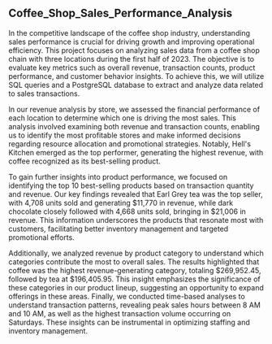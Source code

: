 ## Coffee_Shop_Sales_Performance_Analysis
In the competitive landscape of the coffee shop industry, understanding sales performance is crucial for driving growth and improving operational efficiency. This project focuses on analyzing sales data from a coffee shop chain with three locations during the first half of 2023. The objective is to evaluate key metrics such as overall revenue, transaction counts, product performance, and customer behavior insights. To achieve this, we will utilize SQL queries and a PostgreSQL database to extract and analyze data related to sales transactions.

In our revenue analysis by store, we assessed the financial performance of each location to determine which one is driving the most sales. This analysis involved examining both revenue and transaction counts, enabling us to identify the most profitable stores and make informed decisions regarding resource allocation and promotional strategies. Notably, Hell's Kitchen emerged as the top performer, generating the highest revenue, with coffee recognized as its best-selling product.

To gain further insights into product performance, we focused on identifying the top 10 best-selling products based on transaction quantity and revenue. Our key findings revealed that Earl Grey tea was the top seller, with 4,708 units sold and generating $11,770 in revenue, while dark chocolate closely followed with 4,668 units sold, bringing in $21,006 in revenue. This information underscores the products that resonate most with customers, facilitating better inventory management and targeted promotional efforts.

Additionally, we analyzed revenue by product category to understand which categories contribute the most to overall sales. The results highlighted that coffee was the highest revenue-generating category, totaling $269,952.45, followed by tea at $196,405.95. This insight emphasizes the significance of these categories in our product lineup, suggesting an opportunity to expand offerings in these areas. Finally, we conducted time-based analyses to understand transaction patterns, revealing peak sales hours between 8 AM and 10 AM, as well as the highest transaction volume occurring on Saturdays. These insights can be instrumental in optimizing staffing and inventory management.
